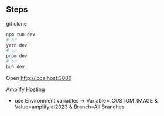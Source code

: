 
## Steps

git clone <repo>

```bash
npm run dev
# or
yarn dev
# or
pnpm dev
# or
bun dev
```

Open [http://localhost:3000](http://localhost:3000) 

Amplify Hosting
- use Environment variables -> Variable=_CUSTOM_IMAGE & Value=amplify:al2023 & Branch=All Branches
